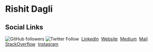 # Rishit Dagli

## Social Links

![GitHub followers](https://img.shields.io/github/followers/Rishit-dagli?style=social)
![Twitter Follow](https://img.shields.io/twitter/follow/rishit_dagli?style=social)&nbsp;
[LinkedIn](https://www.linkedin.com/in/rishit-dagli)&nbsp;
[Website](https://www.rishit.tech)&nbsp;
[Medium](https://medium.com/@rishit.dagli)&nbsp;
[Mail](mailto:rishit.dagli@gmail.com)&nbsp;
[StackOverflow](https://stackoverflow.com/users/11878567/rishit-dagli)&nbsp;
[Instagram](https://www.instagram.com/rishit_dagli/)
